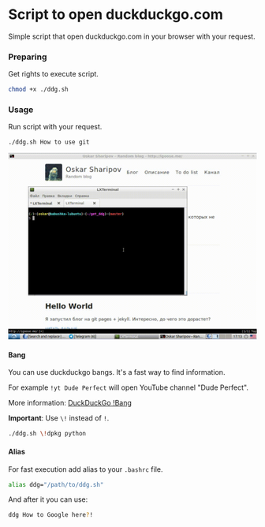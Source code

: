 # Script to open duckduckgo.com
Simple script that open duckduckgo.com in your browser with your request.

### Preparing
Get rights to execute script.
```bash
chmod +x ./ddg.sh
```

### Usage
Run script with your request.
```bash
./ddg.sh How to use git
```

![Usage](https://raw.githubusercontent.com/igoose1/get-ddg/master/src/usage.gif)

#### Bang
You can use duckduckgo bangs.
It's a fast way to find information.

For example `!yt Dude Perfect` will open YouTube channel "Dude Perfect".

More information:
[DuckDuckGo !Bang](https://duckduckgo.com/bang)

**Important**:
Use `\!` instead of `!`.
```bash
./ddg.sh \!dpkg python
```

#### Alias
For fast execution add alias to your `.bashrc` file.
```bash
alias ddg="/path/to/ddg.sh"
```
And after it you can use:
```bash
ddg How to Google here?!
```



